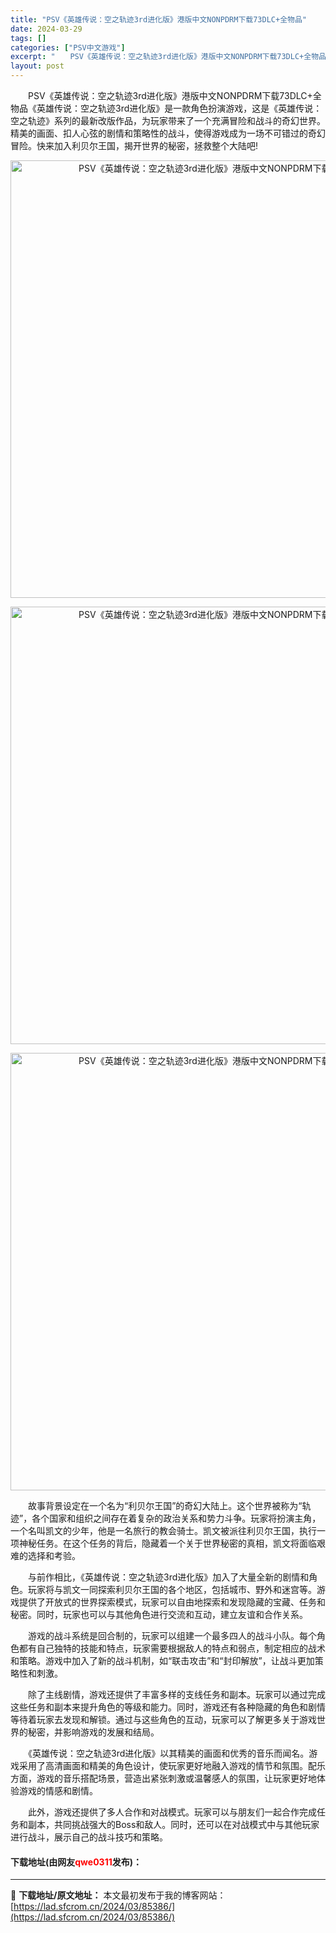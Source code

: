 ```yaml
---
title: "PSV《英雄传说：空之轨迹3rd进化版》港版中文NONPDRM下载73DLC+全物品"
date: 2024-03-29
tags: []
categories: ["PSV中文游戏"]
excerpt: "　　PSV《英雄传说：空之轨迹3rd进化版》港版中文NONPDRM下载73DLC+全物品《英雄传说：空之轨迹3rd进化版》是一款角色扮演游戏，这是《英雄传说：空之轨迹》系列的最新改版作品，为玩家带来了一个充满冒险和战斗的奇幻世界。精美的画面、扣人心弦的剧情和策略性的战斗，使得游戏成为一场不可错过的奇&hellip;"
layout: post
---
```


 <p>　　PSV《英雄传说：空之轨迹3rd进化版》港版中文NONPDRM下载73DLC+全物品《英雄传说：空之轨迹3rd进化版》是一款角色扮演游戏，这是《英雄传说：空之轨迹》系列的最新改版作品，为玩家带来了一个充满冒险和战斗的奇幻世界。精美的画面、扣人心弦的剧情和策略性的战斗，使得游戏成为一场不可错过的奇幻冒险。快来加入利贝尔王国，揭开世界的秘密，拯救整个大陆吧!</p> <p align="center"><img align="" border="0" src="https://lad.sfcrom.cn/wp-content/uploads/2024/03/20240329_660674372ace9.webp" width="700" alt="PSV《英雄传说：空之轨迹3rd进化版》港版中文NONPDRM下载73DLC+全物品" /></p> <p align="center"><img align="" border="0" src="https://lad.sfcrom.cn/wp-content/uploads/2024/03/20240329_6606743799832.webp" width="700" alt="PSV《英雄传说：空之轨迹3rd进化版》港版中文NONPDRM下载73DLC+全物品" /></p> <p align="center"><img align="" border="0" src="https://lad.sfcrom.cn/wp-content/uploads/2024/03/20240329_660674380c4a1.webp" width="700" alt="PSV《英雄传说：空之轨迹3rd进化版》港版中文NONPDRM下载73DLC+全物品" /></p> <p>　　故事背景设定在一个名为&ldquo;利贝尔王国&rdquo;的奇幻大陆上。这个世界被称为&ldquo;轨迹&rdquo;，各个国家和组织之间存在着复杂的政治关系和势力斗争。玩家将扮演主角，一个名叫凯文的少年，他是一名旅行的教会骑士。凯文被派往利贝尔王国，执行一项神秘任务。在这个任务的背后，隐藏着一个关于世界秘密的真相，凯文将面临艰难的选择和考验。</p> <p>　　与前作相比，《英雄传说：空之轨迹3rd进化版》加入了大量全新的剧情和角色。玩家将与凯文一同探索利贝尔王国的各个地区，包括城市、野外和迷宫等。游戏提供了开放式的世界探索模式，玩家可以自由地探索和发现隐藏的宝藏、任务和秘密。同时，玩家也可以与其他角色进行交流和互动，建立友谊和合作关系。</p> <p>　　游戏的战斗系统是回合制的，玩家可以组建一个最多四人的战斗小队。每个角色都有自己独特的技能和特点，玩家需要根据敌人的特点和弱点，制定相应的战术和策略。游戏中加入了新的战斗机制，如&ldquo;联击攻击&rdquo;和&ldquo;封印解放&rdquo;，让战斗更加策略性和刺激。</p> <p>　　除了主线剧情，游戏还提供了丰富多样的支线任务和副本。玩家可以通过完成这些任务和副本来提升角色的等级和能力。同时，游戏还有各种隐藏的角色和剧情等待着玩家去发现和解锁。通过与这些角色的互动，玩家可以了解更多关于游戏世界的秘密，并影响游戏的发展和结局。</p> <p>　　《英雄传说：空之轨迹3rd进化版》以其精美的画面和优秀的音乐而闻名。游戏采用了高清画面和精美的角色设计，使玩家更好地融入游戏的情节和氛围。配乐方面，游戏的音乐搭配场景，营造出紧张刺激或温馨感人的氛围，让玩家更好地体验游戏的情感和剧情。</p> <p>　　此外，游戏还提供了多人合作和对战模式。玩家可以与朋友们一起合作完成任务和副本，共同挑战强大的Boss和敌人。同时，还可以在对战模式中与其他玩家进行战斗，展示自己的战斗技巧和策略。</p> <p><h4>下载地址(由网友<font color="red">qwe0311</font>发布)：</h4></p> 

---
📖 **下载地址/原文地址：** 本文最初发布于我的博客网站：[https://lad.sfcrom.cn/2024/03/85386/](https://lad.sfcrom.cn/2024/03/85386/)
